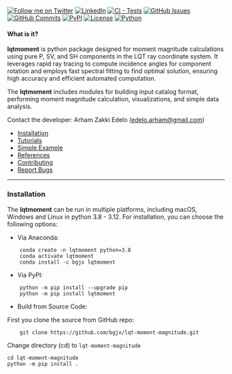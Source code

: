 [![Follow me on Twitter](https://img.shields.io/badge/Follow-@zakki_edelo-blue?logo=x&logoColor=white&style=flat)](https://twitter.com/zakki_edelo)
[![LinkedIn](https://img.shields.io/badge/LinkedIn-arham_zakki-0A66C2?style=flat&logo=linkedin)](https://www.linkedin.com/in/arhamzakki)
[![CI - Tests](https://github.com/bgjx/lqt-moment-magnitude/actions/workflows/ci-cd.yml/badge.svg)](https://github.com/bgjx/lqt-moment-magnitude/actions/workflows/ci-cd.yml)
[![GitHub Issues](https://img.shields.io/github/issues/bgjx/lqt-moment-magnitude?style=flat)](https://github.com/bgjx/lqt-moment-magnitude/issues)
[![GitHub Commits](https://img.shields.io/github/last-commit/bgjx/lqt-moment-magnitude?style=flat)](https://github.com/bgjx/lqt-moment-magnitude/commits/main/)
[![PyPI](https://img.shields.io/pypi/v/lqtmoment?style=flat$logo=pypi)](https://pypi.org/project/lqtmoment/)
[![License](https://img.shields.io/badge/License-MIT-green?style=flat)](https://opensource.org/licenses/MIT)
[![Python](https://img.shields.io/badge/Python-3.8%2B-blue?style=flat&logo=python)](https://www.python.org/)


#### What is it?

**lqtmoment** is python package designed for moment magnitude calculations using pure P, SV, and SH components in the LQT ray coordinate system. It leverages rapid ray tracing to compute incidence angles for component rotation and employs fast spectral fitting to find optimal solution, ensuring high accuracy and efficient automated computation.

The **lqtmoment** includes modules for building input catalog format, performing moment magnitude calculation, visualizations, and simple data analysis.

Contact the developer: Arham Zakki Edelo (edelo.arham@gmail.com)

* [Installation](#Installations)
* [Tutorials](#Tutorials)
* [Simple Example](#simple-Example)
* [References](#References)
* [Contributing](#Contributing)
* [Report Bugs](#Report-Bugs)

--------------
### Installation
The **lqtmoment** can be run in multiple platforms, including macOS, Windows and Linux in python 3.8 - 3.12. For installation, you can choose the following options:


* Via Anaconda:
```
    conda create -n lqtmoment python=3.8
    conda activate lqtmoment
    conda install -c bgjx lqtmoment
````

* Via PyPI:
```
    python -m pip install --upgrade pip
    python -m pip install lqtmoment

```

* Build from Source Code:

First you clone the source from GitHub repo:
```
    git clone https://github.com/bgjx/lqt-moment-magnitude.git
```

Change directory (cd) to `lqt-moment-magnitude`

```
cd lqt-moment-magnitude
python -m pip install .
```